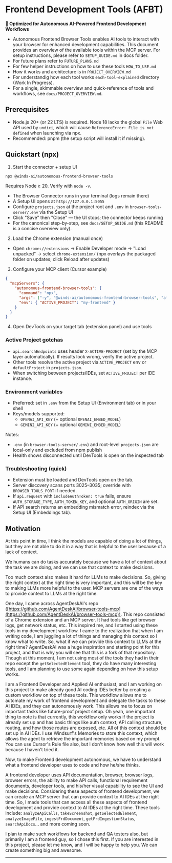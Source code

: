 # Frontend Development Tools (AFBT)

**🚀 Optimized for Autonomous AI-Powered Frontend Development Workflows**

- Autonomous Frontend Browser Tools enables AI tools to interact with your browser for enhanced development capabilities. This document provides an overview of the available tools within the MCP server. For setup instructions, please refer to `SETUP_GUIDE.md` in docs folder.
- For future plans refer to `FUTURE_PLANS.md`
- For few helper instructions on how to use these tools `HOW_TO_USE.md`
- How it works and architecture is in `PROJECT_OVERVIEW.md`
- For understandig how each tool works `each-tool-explained` directory (Work In Progress).
- For a single, skimmable overview and quick-reference of tools and workflows, see `docs/PROJECT_OVERVIEW.md`.

## Prerequisites

- Node.js 20+ (or 22 LTS) is required. Node 18 lacks the global `File` Web API used by `undici`, which will cause `ReferenceError: File is not defined` when launching via npx.
- Recommended: pnpm (the setup script will install it if missing).

## Quickstart (npx)

1) Start the connector + setup UI

```bash
npx @winds-ai/autonomous-frontend-browser-tools
```

Requires Node ≥ 20. Verify with `node -v`.

- The Browser Connector runs in your terminal (logs remain there)
- A Setup UI opens at `http://127.0.0.1:5055`
- Configure `projects.json` at the project root and `.env` in `browser-tools-server/.env` via the Setup UI
- Click "Save" then "Close" — the UI stops; the connector keeps running
- For the canonical step-by-step, see `docs/SETUP_GUIDE.md` (this README is a concise overview only).

2) Load the Chrome extension (manual once)

- Open `chrome://extensions` → Enable Developer mode → "Load unpacked" → select `chrome-extension/` (npx overlays the packaged folder on updates; click Reload after updates)

3) Configure your MCP client (Cursor example)

```json
{
  "mcpServers": {
    "autonomous-frontend-browser-tools": {
      "command": "npx",
      "args": ["-y", "@winds-ai/autonomous-frontend-browser-tools", "afbt-mcp"],
      "env": { "ACTIVE_PROJECT": "my-frontend" }
    }
  }
}
```

4) Open DevTools on your target tab (extension panel) and use tools

### Active Project gotchas

- `api.searchEndpoints` uses header `X-ACTIVE-PROJECT` (set by the MCP layer automatically). If results look wrong, verify the active project.
- Other tools resolve the active project via `ACTIVE_PROJECT` env or `defaultProject` in `projects.json`.
- When switching between projects/IDEs, set `ACTIVE_PROJECT` per IDE instance.

### Environment variables

- Preferred: set in `.env` from the Setup UI (Environment tab) or in your shell
- Keys/models supported:
  - `OPENAI_API_KEY` (+ optional `OPENAI_EMBED_MODEL`)
  - `GEMINI_API_KEY` (+ optional `GEMINI_EMBED_MODEL`)

Notes:
- `.env` (in `browser-tools-server/.env`) and root-level `projects.json` are local-only and excluded from npm publish
- Health shows disconnected until DevTools is open on the inspected tab

### Troubleshooting (quick)

- Extension must be loaded and DevTools open on the tab.
- Server discovery scans ports 3025–3035; override with `BROWSER_TOOLS_PORT` if needed.
- If `api.request` with `includeAuthToken: true` fails, ensure `AUTH_STORAGE_TYPE`, `AUTH_TOKEN_KEY`, and optional `AUTH_ORIGIN` are set.
- If API search returns an embedding mismatch error, reindex via the Setup UI (Embeddings tab).

## Motivation

At this point in time, I think the models are capable of doing a lot of things, but they are not able to do it in a way that is helpful to the user because of a lack of context.

We humans can do tasks accurately because we have a lot of context about the task we are doing, and we can use that context to make decisions.

Too much context also makes it hard for LLMs to make decisions. So, giving the right context at the right time is very important, and this will be the key to making LLMs more helpful to the user. MCP servers are one of the ways to provide context to LLMs at the right time.

One day, I came across AgentDeskAI's repo ([https://github.com/AgentDeskAI/browser-tools-mcp](https://github.com/AgentDeskAI/browser-tools-mcp)). This repo consisted of a Chrome extension and an MCP server. It had tools like get browser logs, get network status, etc. This inspired me, and I started using these tools in my development workflow. I came to the realization that when I am writing code, I am juggling a lot of things and managing this context so I know what to write. So, what if we can provide this context to LLMs at the right time? AgentDeskAI was a huge inspiration and starting point for this project, and that is why you will see that this is a fork of that repository. Though at this moment, I am not using most of the tools they had in their repo except the `getSelectedElement` tool, they do have many interesting tools, and I am planning to use some again depending on how this setup works.

I am a Frontend Developer and Applied AI enthusiast, and I am working on this project to make already good AI coding IDEs better by creating a custom workflow on top of these tools. This workflow allows me to automate my work of frontend development and delegate the tasks to these AI IDEs, and they can autonomously work. This allows me to focus on important tasks like future-proof project setup. Oh yeah, one important thing to note is that currently, this workflow only works if the project is already set up and has basic things like auth context, API calling structure, routing, and how those routes are exposed, etc. All of this context should be set up in AI IDEs. I use Windsurf's Memories to store this context, which allows the agent to retrieve the important memories based on my prompt. You can use Cursor's Rule file also, but I don't know how well this will work because I haven't tried it.

Now, to make Frontend development autonomous, we have to understand what a frontend developer uses to code and how he/she thinks.

A frontend developer uses API documentation, browser, browser logs, browser errors, the ability to make API calls, functional requirement documents, developer tools, and his/her visual capability to see the UI and make decisions. Considering these aspects of frontend development, we can create an MCP server that can provide context to AI IDEs at the right time. So, I made tools that can access all these aspects of frontend development and provide context to AI IDEs at the right time. These tools include: `analyzeApiCalls`, `takeScreenshot`, `getSelectedElement`, `analyzeImageFile`, `ingestFrdDocument`, `getFrdIngestionStatus`, `searchApiDocs`... and more coming soon.

I plan to make such workflows for backend and QA testers also, but primarily I am a frontend guy, so I chose this first. If you are interested in this project, please let me know, and I will be happy to help you. We can create something big and awesome.

---
